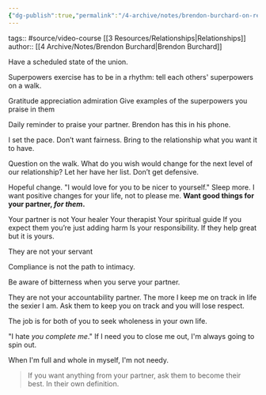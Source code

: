 ```yaml
---
{"dg-publish":true,"permalink":"/4-archive/notes/brendon-burchard-on-relationships/"}
---
```


tags:: #source/video-course [[3 Resources/Relationships\|Relationships]]
author:: [[4 Archive/Notes/Brendon Burchard\|Brendon Burchard]]

Have a scheduled state of the union.


Superpowers exercise has to be in a rhythm: tell each others' superpowers on a walk.

Gratitude appreciation admiration
Give examples of the superpowers you praise in them

Daily reminder to praise your partner. Brendon has this in his phone.

I set the pace. Don’t want fairness. Bring to the relationship what you want it to have.

Question on the walk. What do you wish would change for the next level of our relationship? Let her have her list. Don’t get defensive.

Hopeful change. "I would love for you to be nicer to yourself." Sleep more. I want positive changes for your life, not to please me.
**Want good things for your partner, *for them*.**

Your partner is not
Your healer
Your therapist
Your spiritual guide
If you expect them you’re just adding harm
Is your responsibility. If they help great but it is yours.

They are not your servant

Compliance is not the path to intimacy.

Be aware of bitterness when you serve your partner.

They are not your accountability partner.
The more I keep me on track in life the sexier I am.
Ask them to keep you on track and you will lose respect.



The job is for both of you to seek wholeness in your own life.

"I hate *you complete me*." If I need you to close me out, I'm always going to spin out.

When I'm full and whole in myself, I'm not needy.

> If you want anything from your partner, ask them to become their best. In their own definition.
